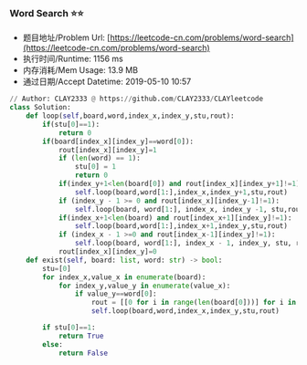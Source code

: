 
### Word Search :star::star:
- 题目地址/Problem Url: [https://leetcode-cn.com/problems/word-search](https://leetcode-cn.com/problems/word-search)
- 执行时间/Runtime: 1156 ms 
- 内存消耗/Mem Usage: 13.9 MB
- 通过日期/Accept Datetime: 2019-05-10 10:57
```python
// Author: CLAY2333 @ https://github.com/CLAY2333/CLAYleetcode
class Solution:
    def loop(self,board,word,index_x,index_y,stu,rout):
        if(stu[0]==1):
            return 0
        if(board[index_x][index_y]==word[0]):
            rout[index_x][index_y]=1
            if (len(word) == 1):
                stu[0] = 1
                return 0
            if(index_y+1<len(board[0]) and rout[index_x][index_y+1]!=1):
                self.loop(board,word[1:],index_x,index_y+1,stu,rout)
            if (index_y - 1 >= 0 and rout[index_x][index_y-1]!=1):
                self.loop(board, word[1:], index_x, index_y -1, stu,rout)
            if(index_x+1<len(board) and rout[index_x+1][index_y]!=1):
                self.loop(board,word[1:],index_x+1,index_y,stu,rout)
            if (index_x - 1 >=0 and rout[index_x-1][index_y]!=1):
                self.loop(board, word[1:], index_x - 1, index_y, stu, rout)
            rout[index_x][index_y]=0
    def exist(self, board: list, word: str) -> bool:
        stu=[0]
        for index_x,value_x in enumerate(board):
            for index_y,value_y in enumerate(value_x):
                if value_y==word[0]:
                    rout = [[0 for i in range(len(board[0]))] for i in range(len(board))]
                    self.loop(board,word,index_x,index_y,stu,rout)

        if stu[0]==1:
            return True
        else:
            return False

```
